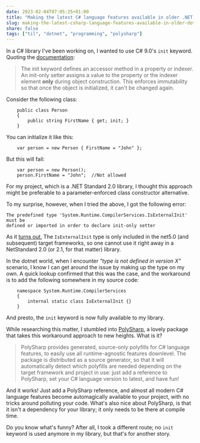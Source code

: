 ```yaml
---
date: 2023-02-04T07:05:25+01:00
title: "Making the latest C# language features available in older .NET versions"
slug: making-the-latest-csharp-language-features-available-in-older-dotnet-versions
share: false
tags: ["til", "dotnet", "programming", "polysharp"]
---
```

In a C# library I've been working on, I wanted to use C# 9.0's `init` keyword.
Quoting the [documentation][3]:

> The init keyword defines an accessor method in a property or indexer. An
> init-only setter assigns a value to the property or the indexer element
> **only** during object construction. This enforces immutability so that once
> the object is initialized, it can't be changed again.

Consider the following class:

```
    public class Person
    {
        public string FirstName { get; init; }
    }
```

You can initialize it like this:

```
    var person = new Person { FirstName = "John" };
```

But this will fail:

```
    var person = new Person();
    person.FirstName = "John";  //Not allowed
```

For my project, which is a .NET Standard 2.0 library, I thought this approach
might be preferable to a parameter-enforced class constructor alternative.

To my surprise, however, when I tried the above, I got the following error:

```
The predefined type 'System.Runtime.CompilerServices.IsExternalInit' must be
defined or imported in order to declare init-only setter
```

As it [turns out][1], The `IsExternalInit` type is only included in the net5.0
(and subsequent) target frameworks, so one cannot use it right away in a
NetStandard 2.0 (or 2.1, for that matter) library. 

In the dotnet world, when I encounter *"type is not defined in version X"*
scenario, I know I can get around the issue by making up the type on my own. A
quick lookup confirmed that this was the case, and the workaround is to add
the following somewhere in my source code:

```
    namespace System.Runtime.CompilerServices
    {
        internal static class IsExternalInit {}
    }
```

And presto, the `init` keyword is now fully available to my library.

While researching this matter, I stumbled into [PolySharp][2],  a lovely
package that takes this workaround approach to new heights. What is it?

> PolySharp provides generated, source-only polyfills for C# language features,
> to easily use all runtime-agnostic features downlevel. The package is
> distributed as a source generator, so that it will automatically detect which
> polyfills are needed depending on the target framework and project in use:
> just add a reference to PolySharp, set your C# language version to latest,
> and have fun!

And it works! Just add a PolySharp reference, and almost all modern C# language
features become automagically available to your project, with no tricks around
polluting your code. What's also nice about PolySharp, is that it isn't a
dependency for your library; it only needs to be there at compile time.

Do you know what's funny? After all, I took a different route; no `init`
keyword is used anymore in my library, but that's for another story.



 [1]: https://developercommunity.visualstudio.com/t/error-cs0518-predefined-type-systemruntimecompiler/1244809#TPIN-N1249582
 [2]: https://github.com/Sergio0694/PolySharp
 [3]: https://learn.microsoft.com/en-us/dotnet/csharp/language-reference/keywords/init
 [rss]: https://nicolaiarocci.com/index.xml
 [m]: https://fosstodon.org/@nicola
 [nl]: https://buttondown.email/nicolaiarocci
